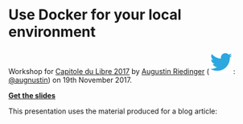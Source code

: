 # Use Docker for your local environment

Workshop for [Capitole du Libre 2017](https://2017.capitoledulibre.org) by [Augustin Riedinger](https://augustin-riedinger.fr) (![Twitter](pitchme/images/twitter.png): [@augnustin](https://twitter.com/Augnustin)) on 19th November 2017.

**[Get the slides](https://gitpitch.com/augnustin/docker-local-slides)**

This presentation uses the material produced for a blog article:
